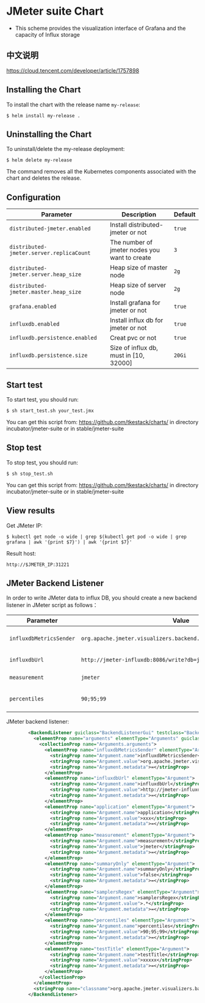 
# JMeter suite Chart

* This scheme provides the visualization interface of Grafana and the capacity of Influx storage

## 中文说明
https://cloud.tencent.com/developer/article/1757898

## Installing the Chart

To install the chart with the release name `my-release`:

```shell script
$ helm install my-release .
```



## Uninstalling the Chart

To uninstall/delete the my-release deployment:

```shell script
$ helm delete my-release
```

The command removes all the Kubernetes components associated with the chart and deletes the release.



## Configuration

| Parameter                                 | Description                                   | Default                                                 |
|-------------------------------------------|-----------------------------------------------|---------------------------------------------------------|
| `distributed-jmeter.enabled`              | Install distributed-jmeter or not             | `true`                                                  |
| `distributed-jmeter.server.replicaCount`  | The number of jmeter nodes you want to create | `3`                                                     |
| `distributed-jmeter.server.heap_size`     | Heap size of master node                      | `2g`                                                     |
| `distributed-jmeter.master.heap_size`     | Heap size of server node                      | `2g`                                                     |
| `grafana.enabled`                         | Install grafana for jmeter or not             | `true`                                                  |
| `influxdb.enabled`                        | Install influx db for jmeter or not           | `true`                                                  |
| `influxdb.persistence.enabled`            | Creat pvc or not                              | `true`                                                  |
| `influxdb.persistence.size`               | Size of influx db, must in [10, 32000]        | `20Gi`                                                  |



## Start test
To start test, you should run:
```shell script
$ sh start_test.sh your_test.jmx
```
You can get this script from: https://github.com/tkestack/charts/ in directory incubator/jmeter-suite or in stable/jmeter-suite


## Stop test
To stop test, you should run:
```shell script
$ sh stop_test.sh
```
You can get this script from: https://github.com/tkestack/charts/ in directory incubator/jmeter-suite or in stable/jmeter-suite


## View results
Get JMeter IP:
```shell script
$ kubectl get node -o wide | grep $(kubectl get pod -o wide | grep grafana | awk '{print $7}') | awk '{print $7}'
```

Result host:
```
http://$JMETER_IP:31221
```


## JMeter Backend Listener
In order to write JMeter data to influx DB, you should create a new backend listener in JMeter script as follows：

| Parameter                    | Value                                                               | Description                                             |
|------------------------------|---------------------------------------------------------------------|---------------------------------------------------------|
| `influxdbMetricsSender`      | `org.apache.jmeter.visualizers.backend.influxdb.HttpMetricsSender`  | Influx component for JMeter                             |
| `influxdbUrl`                | `http://jmeter-influxdb:8086/write?db=jmeter`                       | Influx DB host                                          |
| `measurement`                | `jmeter`                                                            | Measurement name                                        |
| `percentiles`                | `90;95;99`                                                          | Time consumption statistics                             |

JMeter backend listener:
```xml
        <BackendListener guiclass="BackendListenerGui" testclass="BackendListener" testname="Backend Listener" enabled="true">
          <elementProp name="arguments" elementType="Arguments" guiclass="ArgumentsPanel" testclass="Arguments" enabled="true">
            <collectionProp name="Arguments.arguments">
              <elementProp name="influxdbMetricsSender" elementType="Argument">
                <stringProp name="Argument.name">influxdbMetricsSender</stringProp>
                <stringProp name="Argument.value">org.apache.jmeter.visualizers.backend.influxdb.HttpMetricsSender</stringProp>
                <stringProp name="Argument.metadata">=</stringProp>
              </elementProp>
              <elementProp name="influxdbUrl" elementType="Argument">
                <stringProp name="Argument.name">influxdbUrl</stringProp>
                <stringProp name="Argument.value">http://jmeter-influxdb:8086/write?db=jmeter</stringProp>
                <stringProp name="Argument.metadata">=</stringProp>
              </elementProp>
              <elementProp name="application" elementType="Argument">
                <stringProp name="Argument.name">application</stringProp>
                <stringProp name="Argument.value">xxx</stringProp>
                <stringProp name="Argument.metadata">=</stringProp>
              </elementProp>
              <elementProp name="measurement" elementType="Argument">
                <stringProp name="Argument.name">measurement</stringProp>
                <stringProp name="Argument.value">jmeter</stringProp>
                <stringProp name="Argument.metadata">=</stringProp>
              </elementProp>
              <elementProp name="summaryOnly" elementType="Argument">
                <stringProp name="Argument.name">summaryOnly</stringProp>
                <stringProp name="Argument.value">false</stringProp>
                <stringProp name="Argument.metadata">=</stringProp>
              </elementProp>
              <elementProp name="samplersRegex" elementType="Argument">
                <stringProp name="Argument.name">samplersRegex</stringProp>
                <stringProp name="Argument.value">.*</stringProp>
                <stringProp name="Argument.metadata">=</stringProp>
              </elementProp>
              <elementProp name="percentiles" elementType="Argument">
                <stringProp name="Argument.name">percentiles</stringProp>
                <stringProp name="Argument.value">90;95;99</stringProp>
                <stringProp name="Argument.metadata">=</stringProp>
              </elementProp>
              <elementProp name="testTitle" elementType="Argument">
                <stringProp name="Argument.name">testTitle</stringProp>
                <stringProp name="Argument.value">xxxxx</stringProp>
                <stringProp name="Argument.metadata">=</stringProp>
              </elementProp>
            </collectionProp>
          </elementProp>
          <stringProp name="classname">org.apache.jmeter.visualizers.backend.influxdb.InfluxdbBackendListenerClient</stringProp>
        </BackendListener>
```
